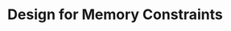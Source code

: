 ---
layout: tactic

title: "Design for Memory Constraints"
tags: machine-learning model-training
t-sort: "Awesome Tactic"
t-type: "Architectural Tactic"
categories: green-ml-enabled-systems
t-description: "Model training requires memory, and sometimes memory leaks and OOM (out of memory) errors may occur during that process. If that happens, the knowledge gained during the prior training process is lost. By considering memory availability constraints and addressing possible OOM exceptions, the system can be designed to operate within the available memory limits. It reduces the likelihood of errors and prevents unnecessary
energy consumption (Shanbhag at al 2022)."
t-participant: "Data Scientist"
t-artifact: "Memory"
t-context: "Machine Learning"
t-feature: 
t-intent: "Improve energy efficiency by considering memory constraints during training to prevent knowledge loss due to a premature termination, which would in turn require to restart the process from the beginning, therefore increasing energy consumption"
t-targetQA: "Recoverability"
t-relatedQA: "Energy Efficiency"
t-measuredimpact: 
t-source: "Shriram Shanbhag, Sridhar Chimalakonda, Vibhu Saujanya Sharma, and Vikrant Kaulgud. 2022. Towards a Catalog of Energy Patterns in Deep Learning Development. In Proceedings of the International Conference on Evaluation and Assessment in Software Engineering 2022. 150–159."
t-source-doi: "https://doi.org/10.1145/3530019.3530035"
t-diagram: "design-for-memory-constraints.png"
---